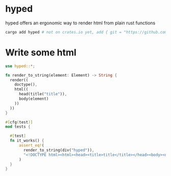 # hyped

hyped offers an ergonomic way to render html from plain rust functions

```sh
cargo add hyped # not on crates.io yet, add { git = "https://github.com/swlkr/hyped" } to your Cargo.toml to use
```

# Write some html

```rust
use hyped::*;

fn render_to_string(element: Element) -> String {
  render((
    doctype(),
    html((
      head(title("title")),
      body(element)
    ))
  ))
}

#[cfg(test)]
mod tests {

  #[test]
  fn it_works() {
      assert_eq!(
        render_to_string(div("hyped")),
        "<!DOCTYPE html><html><head><title>title</title></head><body><div>hyped</div></body></html>"
      )
  }
}
```
